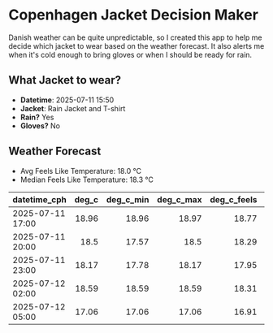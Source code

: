
# Copenhagen Jacket Decision Maker

Danish weather can be quite unpredictable, so I created this app to help me decide which jacket to wear based on the weather forecast. 
It also alerts me when it's cold enough to bring gloves or when I should be ready for rain.

## What Jacket to wear?

- **Datetime**: 2025-07-11 15:50
- **Jacket**: Rain Jacket and T-shirt
- **Rain?** Yes
- **Gloves?** No

## Weather Forecast
- Avg Feels Like Temperature: 18.0 °C
- Median Feels Like Temperature: 18.3 °C

| datetime_cph     |   deg_c |   deg_c_min |   deg_c_max |   deg_c_feels | weather   | wind   | rain   |
|:-----------------|--------:|------------:|------------:|--------------:|:----------|:-------|:-------|
| 2025-07-11 17:00 |   18.96 |       18.96 |       18.97 |         18.77 | Rain      | High   | Low    |
| 2025-07-11 20:00 |   18.5  |       17.57 |       18.5  |         18.29 | Rain      | High   | Low    |
| 2025-07-11 23:00 |   18.17 |       17.78 |       18.17 |         17.95 | Rain      | High   | Low    |
| 2025-07-12 02:00 |   18.59 |       18.59 |       18.59 |         18.31 | Clouds    | High   | None   |
| 2025-07-12 05:00 |   17.06 |       17.06 |       17.06 |         16.91 | Rain      | High   | Low    |
        